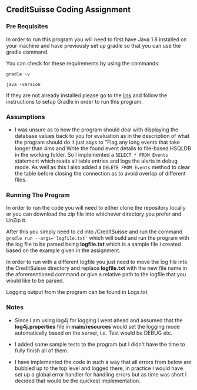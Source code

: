 ## CreditSuisse Coding Assignment
### Pre Requisites
In order to run this program you will need to first have Java 1.8 installed on your machine and have previously set up 
gradle so that you can use the gradle command.

You can check for these requirements by using the commands:

```gradle -v```

```java -version```

If they are not already installed please go to the [link](https://www.tutorialspoint.com/gradle/gradle_installation.htm) 
and follow the instructions to setup Gradle in order to run this program.

### Assumptions
* I was unsure as to how the program should deal with displaying the database values back to you for evaluation as in
 the description of what the program should do it just says to "Flag any long events that take longer than 4ms and Write
 the found event details to file-based HSQLDB in the working folder. So I implemented a ```SELECT * FROM Events``` 
 statement which reads all table entries and logs the alerts in debug mode. As well as this I also added a 
 ```DELETE FROM Events``` method to clear the table before closing the connection as to avoid overlap of different files.
 
### Running The Program
In order to run the code you will need to either clone the repository locally or you can download the zip file into 
whichever directory you prefer and UnZip it.


After this you simply need to cd into **<Chosen Directory>**/CreditSuisse and run the command 
```gradle run --args='logfile.txt'``` which will build and run the program with the log file to be parsed being 
**logfile.txt** which is a sample file I created based on the example given in the assignment.

In order to run with a different logfile you just need to move the log file into the CreditSuisse directory and replace 
**logfile.txt** with the new file name in the aforementioned command or give a relative path to the logfile that you 
would like to be parsed.

Logging output from the program can be found in Logs.txt

### Notes
* Since I am using log4j for logging I went ahead and assumed that the **log4j.properties** file in **main/resources** 
would set the logging mode automatically based on the server, i.e. Test would be DEBUG etc.

* I added some sample tests to the program but I didn't have the time to fully finish all of them.

* I have implemented the code in such a way that all errors from below are bubbled up to the top level and logged there,
in practice I would have set up a global error handler for handling errors but as time was short I decided that would be
the quickest implementation.
